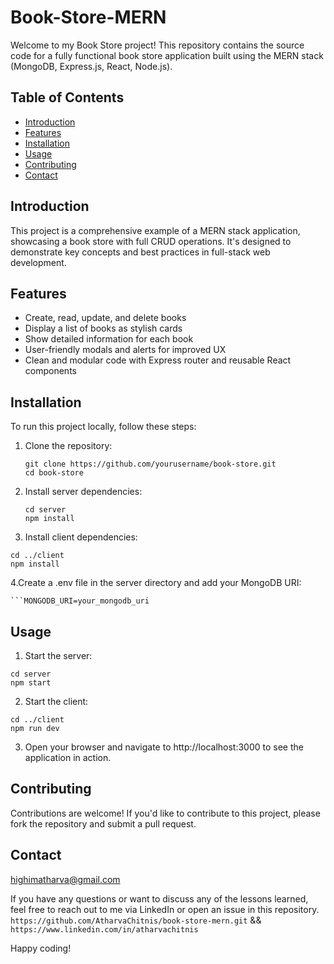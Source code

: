 # Book-Store-MERN

Welcome to my Book Store project! This repository contains the source code for a fully functional book store application built using the MERN stack (MongoDB, Express.js, React, Node.js).

## Table of Contents

- [Introduction](#introduction)
- [Features](#features)
- [Installation](#installation)
- [Usage](#usage)
- [Contributing](#contributing)
- [Contact](#contact)

## Introduction

This project is a comprehensive example of a MERN stack application, showcasing a book store with full CRUD operations. It's designed to demonstrate key concepts and best practices in full-stack web development.

## Features

- Create, read, update, and delete books
- Display a list of books as stylish cards
- Show detailed information for each book
- User-friendly modals and alerts for improved UX
- Clean and modular code with Express router and reusable React components

## Installation

To run this project locally, follow these steps:

1. Clone the repository:
   ```
   git clone https://github.com/yourusername/book-store.git
   cd book-store

2. Install server dependencies:
   ```
   cd server
   npm install
   ```

3. Install client dependencies:

```
cd ../client
npm install
```
4.Create a .env file in the server directory and add your MongoDB URI:

    ```MONGODB_URI=your_mongodb_uri

## Usage

1. Start the server:

```
cd server
npm start
```
2. Start the client:

```
cd ../client
npm run dev
```
3. Open your browser and navigate to http://localhost:3000 to see the application in action.

## Contributing

Contributions are welcome! If you'd like to contribute to this project, please fork the repository and submit a pull request.

## Contact 
highimatharva@gmail.com

If you have any questions or want to discuss any of the lessons learned, feel free to reach out to me via LinkedIn or open an issue in this repository.
`https://github.com/AtharvaChitnis/book-store-mern.git` && `https://www.linkedin.com/in/atharvachitnis`

Happy coding!


